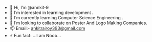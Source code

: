 - 👋 Hi, I’m @annkit-9
- 👀 I’m interested in learning development .
- 🌱 I’m currently learning Computer Science Engineering .
- 💞️ I’m looking to collaborate on Poster And Logo Making Companies.
- 📫 Email:- ankitrajroy393@gmail.com
- ⚡ Fun fact: ...I am Noob...

<!---
annkit-9/annkit-9 is a ✨ special ✨ repository because its `README.md` (this file) appears on your GitHub profile.
You can click the Preview link to take a look at your changes.
--->
